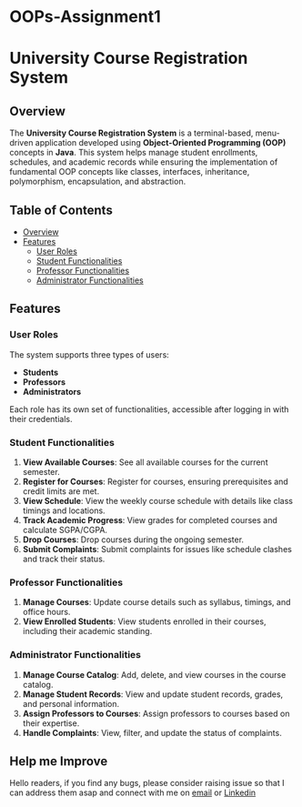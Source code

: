 # OOPs-Assignment1
# University Course Registration System

## Overview
The **University Course Registration System** is a terminal-based, menu-driven application developed using **Object-Oriented Programming (OOP)** concepts in **Java**. This system helps manage student enrollments, schedules, and academic records while ensuring the implementation of fundamental OOP concepts like classes, interfaces, inheritance, polymorphism, encapsulation, and abstraction.

## Table of Contents
- [Overview](#overview)
- [Features](#features)
  - [User Roles](#user-roles)
  - [Student Functionalities](#student-functionalities)
  - [Professor Functionalities](#professor-functionalities)
  - [Administrator Functionalities](#administrator-functionalities)

## Features

### User Roles
The system supports three types of users:
- **Students**
- **Professors**
- **Administrators**

Each role has its own set of functionalities, accessible after logging in with their credentials.

### Student Functionalities
1. **View Available Courses**: See all available courses for the current semester.
2. **Register for Courses**: Register for courses, ensuring prerequisites and credit limits are met.
3. **View Schedule**: View the weekly course schedule with details like class timings and locations.
4. **Track Academic Progress**: View grades for completed courses and calculate SGPA/CGPA.
5. **Drop Courses**: Drop courses during the ongoing semester.
6. **Submit Complaints**: Submit complaints for issues like schedule clashes and track their status.

### Professor Functionalities
1. **Manage Courses**: Update course details such as syllabus, timings, and office hours.
2. **View Enrolled Students**: View students enrolled in their courses, including their academic standing.

### Administrator Functionalities
1. **Manage Course Catalog**: Add, delete, and view courses in the course catalog.
2. **Manage Student Records**: View and update student records, grades, and personal information.
3. **Assign Professors to Courses**: Assign professors to courses based on their expertise.
4. **Handle Complaints**: View, filter, and update the status of complaints.

## Help me Improve
<p> Hello readers, if you find any bugs, please consider raising issue so that I can address them asap and connect with me on
<a href="mailto:kanhaiyaac24@gmail.com">email</a> or
<a href="https://www.linkedin.com/in/kanhaiya-chhaparwal-73a139289/">Linkedin</a>
